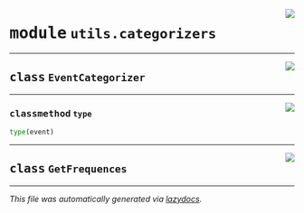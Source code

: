 <!-- markdownlint-disable -->

<a href="../../th2_data_services/utils/categorizers.py#L0"><img align="right" style="float:right;" src="https://img.shields.io/badge/-source-cccccc?style=flat-square"></a>

# <kbd>module</kbd> `utils.categorizers`






---

<a href="../../th2_data_services/utils/categorizers.py#L1"><img align="right" style="float:right;" src="https://img.shields.io/badge/-source-cccccc?style=flat-square"></a>

## <kbd>class</kbd> `EventCategorizer`







---

<a href="../../th2_data_services/utils/categorizers.py#L2"><img align="right" style="float:right;" src="https://img.shields.io/badge/-source-cccccc?style=flat-square"></a>

### <kbd>classmethod</kbd> `type`

```python
type(event)
```






---

<a href="../../th2_data_services/utils/categorizers.py#L7"><img align="right" style="float:right;" src="https://img.shields.io/badge/-source-cccccc?style=flat-square"></a>

## <kbd>class</kbd> `GetFrequences`










---

_This file was automatically generated via [lazydocs](https://github.com/ml-tooling/lazydocs)._
